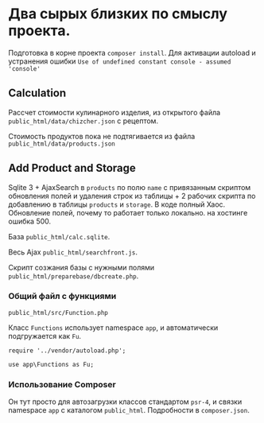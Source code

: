 # Два сырых близких по смыслу проекта.

Подготовка в корне проекта `composer install`. Для активации autoload и устранения ошибки `Use of undefined constant console - assumed 'console'`

## Calculation

Рассчет стоимости кулинарного изделия, из открытого файла `public_html/data/chizcher.json` с рецептом.

Стоимость продуктов пока не подтягивается из файла `public_html/data/products.json`

## Add Product and Storage

Sqlite 3 + AjaxSearch в `products` по полю `name` с привязанным скриптом обновления полей и удаления строк из таблицы + 2 рабочих скрипта по добавлению в таблицы `products` и `storage`. В коде полный Хаос. Обновление полей, почему то работает только локально. на хостинге ошибка 500.

База `public_html/calc.sqlite`.

Весь Ajax `public_html/searchfront.js`.

Скрипт созжания базы с нужными полями `public_html/preparebase/dbcreate.php`.

### Общий файл с функциями

`public_html/src/Function.php`

Класс `Functions` использует namespace `app`, и автоматически подгружается как `Fu`.

`require '../vendor/autoload.php';`

`use app\Functions as Fu;`

### Использование Composer

Он тут просто для автозагрузки классов стандартом `psr-4`, и связки namespace `app` с каталогом `public_html`. Подробности в `composer.json`.